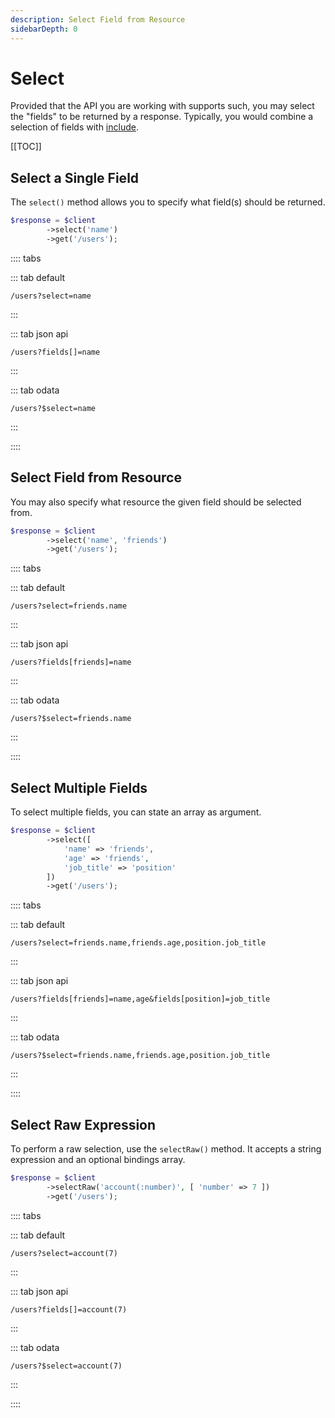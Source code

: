 ```yaml
---
description: Select Field from Resource
sidebarDepth: 0
---
```


# Select

Provided that the API you are working with supports such, you may select the "fields" to be returned by a response.
Typically, you would combine a selection of fields with [include](./include.md).

[[TOC]]

## Select a Single Field

The `select()` method allows you to specify what field(s) should be returned.

```php
$response = $client
        ->select('name')
        ->get('/users');
```

:::: tabs
 
::: tab default
```http
/users?select=name
```
:::

::: tab json api
```http
/users?fields[]=name
```
:::
 
::: tab odata
```http
/users?$select=name
```
:::

::::

## Select Field from Resource

You may also specify what resource the given field should be selected from.

```php
$response = $client
        ->select('name', 'friends')
        ->get('/users');
```

:::: tabs
 
::: tab default
```http
/users?select=friends.name
```
:::

::: tab json api
```http
/users?fields[friends]=name
```
:::
 
::: tab odata
```http
/users?$select=friends.name
```
:::

::::

## Select Multiple Fields

To select multiple fields, you can state an array as argument.


```php
$response = $client
        ->select([
            'name' => 'friends',
            'age' => 'friends',
            'job_title' => 'position'
        ])
        ->get('/users');
```

:::: tabs
 
::: tab default
```http
/users?select=friends.name,friends.age,position.job_title
```
:::

::: tab json api
```http
/users?fields[friends]=name,age&fields[position]=job_title
```
:::
 
::: tab odata
```http
/users?$select=friends.name,friends.age,position.job_title
```
:::

::::

## Select Raw Expression

To perform a raw selection, use the `selectRaw()` method.
It accepts a string expression and an optional bindings array.

```php
$response = $client
        ->selectRaw('account(:number)', [ 'number' => 7 ])
        ->get('/users');
```

:::: tabs
 
::: tab default
```http
/users?select=account(7)
```
:::

::: tab json api
```http
/users?fields[]=account(7)
```
:::
 
::: tab odata
```http
/users?$select=account(7)
```
:::

::::
